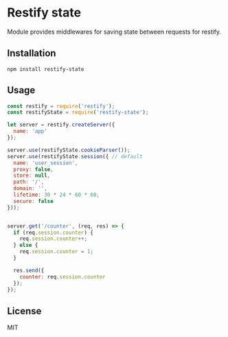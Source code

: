 Restify state
=============

Module provides middlewares for saving state between requests for restify.

Installation
------------

```
npm install restify-state
```

Usage
-----

```js
const restify = require('restify');
const restifyState = require('restify-state');

let server = restify.createServer({
  name: 'app'
});

server.use(restifyState.cookieParser());
server.use(restifyState.session({ // default
  name: 'user_session',
  proxy: false,
  store: null,
  path: '/',
  domain: '',
  lifetime: 30 * 24 * 60 * 60,
  secure: false
}));


server.get('/counter', (req, res) => {
  if (req.session.counter) {
    req.session.counter++;
  } else {
    req.session.counter = 1;
  }

  res.send({
    counter: req.session.counter
  });
});
```

License
-------
MIT
